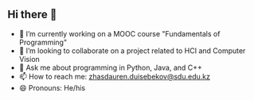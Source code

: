 ## Hi there 👋

<!--
**zhasdauren/zhasdauren** is a ✨ _special_ ✨ repository because its `README.md` (this file) appears on your GitHub profile.

Here are some ideas to get you started:

- 🔭 I’m currently working on ...
- 🌱 I’m currently learning ...
- 👯 I’m looking to collaborate on ...
- 🤔 I’m looking for help with ...
- 💬 Ask me about ...
- 📫 How to reach me: ...
- 😄 Pronouns: ...
- ⚡ Fun fact: ...
-->

- 🔭 I’m currently working on a MOOC course "Fundamentals of Programming"
- 👯 I’m looking to collaborate on a project related to HCI and Computer Vision
- 💬 Ask me about programming in Python, Java, and C++
- 📫 How to reach me: zhasdauren.duisebekov@sdu.edu.kz
- 😄 Pronouns: He/his
